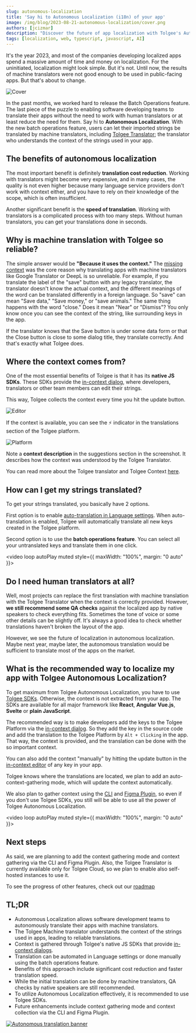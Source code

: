```yaml
---
slug: autonomous-localization
title: 'Say hi to Autonomous Localization (i18n) of your app'
image: /img/blog/2023-08-21-autonomous-localization/cover.png
authors: [jcizmar]
description: "Discover the future of app localization with Tolgee's Autonomous Localization. Our AI translator understands context, providing reliable translations quickly."
tags: [localization, web, typescript, javascript, AI]
---
```


It's the year 2023, and most of the companies developing localized apps spend a massive amount of time and money on
localization. For the uninitiated, localization might look simple. But it's not. Until now, the results of machine translators
were not good enough to be used in public-facing apps. But that's about to change.

![Cover](/img/blog/2023-08-21-autonomous-localization/cover.png)

<!--truncate-->

In the past months, we worked hard to release the Batch Operations feature. The last piece of the puzzle to enabling software
developing teams to translate their apps without the need to work with human translators or at least reduce the need
for them.
Say hi to **Autonomous Localization**. With the new batch operations feature, users can let their imported strings be
translated by machine translators, including [Tolgee Translator](/blog/tolgee-ai-translator); the translator who understands the context
of the strings used in your app.

## The benefits of autonomous localization

The most important benefit is definitely **translation cost reduction**. Working with translators might become very expensive, and in many cases, the quality is not even higher because many language service providers don't work with context either, and you have to rely on their knowledge of the scope, which is often insufficient.

Another significant benefit is the **speed of translation**. Working with translators is a complicated process with too many steps. Without
human translators, you can get your translations done in seconds.

## Why is machine translation with Tolgee so reliable?

The simple answer would be **"Because it uses the context."** The [missing context](/blog/context-gamechanger-localization)
was the core reason why translating apps with machine
translators like Google Translator or DeepL is so unreliable. For example, if you translate the label of the "save" button with any legacy
translator, the translator doesn't know the actual context, and the different meanings of the word can be translated
differently in a foreign language. So "save" can mean "Save data," "Save money," or "save animals." The same thing happens with the word "close."
Does it mean "Near" or "Dismiss"? You only know once you can see the context of the string, like surrounding keys in the app.

If the translator knows that the Save button is under some data form or that the Close button is close to some dialog title,
they translate correctly. And that's exactly what Tolgee does.

## Where the context comes from?

One of the most essential benefits of Tolgee is that it has its **native JS SDKs**.
These SDKs provide the [in-context dialog](/js-sdk/in-context),
where developers, translators or other team members can edit their strings.

This way, Tolgee collects the context every time you hit the update button.

![Editor](/img/blog/2023-08-21-autonomous-localization/editor.png)

If the context is available, you can see the ⚡ indicator in the translations section of the Tolgee platform.

![Platform](/img/blog/2023-08-21-autonomous-localization/platform.png)

Note a **context description** in the suggestions section in the screenshot.
It describes how the context was understood by the Tolgee Translator.

You can read more about the Tolgee translator and Tolgee Context [here](/blog/tolgee-ai-translator).

## How can I get my strings translated?

To get your strings translated, you basically have 2 options.

First option is to enable [auto-translation in Language settings](/blog/tolgee-ai-translator).
When auto-translation is enabled, Tolgee will automatically translate all new keys created in the Tolgee platform.

Second option is to use the **batch operations feature**. You can select all your untranslated keys and translate them in one click.

<video loop autoPlay muted style={{ maxWidth: "100%", margin: "0 auto" }}>

  <source src="/img/blog/2023-08-21-autonomous-localization/batch-video.webm"></source>
</video>

## Do I need human translators at all?

Well, most projects can replace the first translation with machine translation with the Tolgee Translator when the context is correctly provided.
However, **we still recommend some QA checks** against the localized app by native speakers to check everything fits. Sometimes the tone of voice or some other details can be slightly off. It's always a good idea to check whether translations haven't broken the layout of the app.

However, we see the future of localization in autonomous localization. Maybe next year, maybe later, the autonomous
translation would be sufficient to translate most of the apps on the market.

## What is the recommended way to localize my app with Tolgee Autonomous Localization?

To get maximum from Tolgee Autonomous Localization, you have to use [Tolgee SDKs](/js-sdk). Otherwise, the context is not extracted
from your app. The SDKs are available for all major framework like **React**, **Angular** **Vue.js**, **Svelte** or **plain JavaScript**.

The recommended way is to make developers add the keys to the Tolgee Platform via the [in-context dialog](/js-sdk/in-context).
So they add the key in the source code and add the translation to the Tolgee Platform by `Alt + Clicking` in the app.
That way, the context is provided, and the translation can be done with the so important context.

You can also add the context "manually" by hitting the update button in the [in-context editor](/js-sdk/in-context) of any key in your app.

Tolgee knows where the translations are located, we plan to add an auto-context-gathering mode, which will update the context automatically.

We also plan to gather context using the [CLI](/tolgee-cli) and [Figma Plugin](https://tolgee.io/integrations/figma), so even if you don't use Tolgee SDKs, you still will be
able to use all the power of Tolgee Autonomous Localization.

<video loop autoPlay muted style={{ maxWidth: "100%", margin: "0 auto" }}>

  <source src="/img/blog/2023-08-21-autonomous-localization/video.webm"></source>
</video>

## Next steps

As said, we are planning to add the context gathering mode and context gathering via the CLI and Figma Plugin. Also, the
Tolgee Translator is currently available only for Tolgee Cloud, so we plan to enable also self-hosted instances to use it.

To see the progress of other features, check out our [roadmap](https://tolgee.io/roadmap)

## TL;DR

- Autonomous Localization allows software development teams to autonomously translate their apps with machine translators.
- The Tolgee Machine translator understands the context of the strings used in apps, leading to reliable translations.
- Context is gathered through Tolgee's native JS SDKs that provide [in-context dialogs](/js-sdk/in-context).
- Translation can be automated in Language settings or done manually using the batch operations feature.
- Benefits of this approach include significant cost reduction and faster translation speed.
- While the initial translation can be done by machine translators, QA checks by native speakers are still recommended.
- To utilize Autonomous Localization effectively, it is recommended to use Tolgee SDKs.
- Future enhancements include context gathering mode and context collection via the CLI and Figma Plugin.

[![Autonomous translation banner](/img/blog/blog-banners/banner-autonomous.webp)](https://app.tolgee.io/sign_up)
